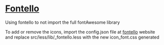 [Fontello](http://fontello.com/)
=============

Using fontello to not import the full fontAwesome library

To add or remove the icons, import the config.json file at [fontello](http://fontello.com/) website and replace src/less/lib/_fontello.less with the new icon_font.css generated
